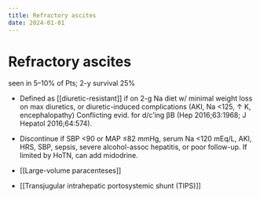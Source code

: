 ```yaml
---
title: Refractory ascites
date: 2024-01-01
---
```

# Refractory ascites

seen in 5–10% of Pts; 2-y survival 25%

* Defined as [[diuretic-resistant]] if on 2-g Na diet w/ minimal weight loss on max diuretics, or diuretic-induced complications (AKI, Na <125, ↑ K, encephalopathy)
Conflicting evid. for d/c’ing βB (Hep 2016;63:1968; J Hepatol 2016;64:574).
* Discontinue if SBP <90 or MAP ≤82 mmHg, serum Na <120 mEq/L, AKI, HRS, SBP, sepsis, severe alcohol-assoc hepatitis, or poor follow-up. If limited by HoTN, can add midodrine.

* [[Large-volume paracenteses]]
* [[Transjugular intrahepatic portosystemic shunt (TIPS)]]
